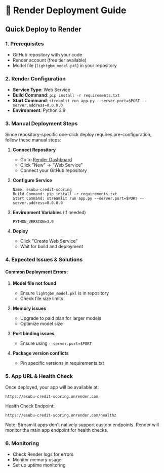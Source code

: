 # 🚀 Render Deployment Guide

## Quick Deploy to Render

### 1. Prerequisites
- GitHub repository with your code
- Render account (free tier available)
- Model file (`lightgbm_model.pkl`) in your repository

### 2. Render Configuration
- **Service Type**: Web Service
- **Build Command**: `pip install -r requirements.txt`
- **Start Command**: `streamlit run app.py --server.port=$PORT --server.address=0.0.0.0`
- **Environment**: Python 3.9

### 3. Manual Deployment Steps

Since repository-specific one-click deploy requires pre-configuration, follow these manual steps:

1. **Connect Repository**
   - Go to [Render Dashboard](https://dashboard.render.com)
   - Click "New" → "Web Service"
   - Connect your GitHub repository

2. **Configure Service**
   ```
   Name: esubu-credit-scoring
   Build Command: pip install -r requirements.txt
   Start Command: streamlit run app.py --server.port=$PORT --server.address=0.0.0.0
   ```

3. **Environment Variables** (if needed)
   ```
   PYTHON_VERSION=3.9
   ```

4. **Deploy**
   - Click "Create Web Service"
   - Wait for build and deployment

### 4. Expected Issues & Solutions

#### Common Deployment Errors:
1. **Model file not found**
   - Ensure `lightgbm_model.pkl` is in repository
   - Check file size limits

2. **Memory issues**
   - Upgrade to paid plan for larger models
   - Optimize model size

3. **Port binding issues**
   - Ensure using `--server.port=$PORT`

4. **Package version conflicts**
   - Pin specific versions in requirements.txt

### 5. App URL & Health Check
Once deployed, your app will be available at:
```
https://esubu-credit-scoring.onrender.com
```

Health Check Endpoint:
```
https://esubu-credit-scoring.onrender.com/healthz
```

Note: Streamlit apps don't natively support custom endpoints. Render will monitor the main app endpoint for health checks.

### 6. Monitoring
- Check Render logs for errors
- Monitor memory usage
- Set up uptime monitoring
